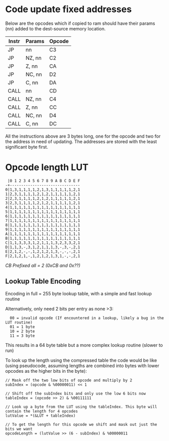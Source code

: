 Code update fixed addresses
===========================

Below are the opcodes which if copied to ram should have their params (nn) added to the dest-source memory location.

| Instr   | Params   | Opcode |
| ------- | -------- | ------ |
| JP      | nn       | C3     |
| JP      | NZ, nn   | C2     |
| JP      | Z, nn    | CA     |
| JP      | NC, nn   | D2     |
| JP      | C, nn    | DA     |
| CALL    | nn       | CD     |
| CALL    | NZ, nn   | C4     |
| CALL    | Z, nn    | CC     |
| CALL    | NC, nn   | D4     |
| CALL    | C, nn    | DC     |

All the instructions above are 3 bytes long, one for the opcode and two for the address in need of updating. The addresses are stored with the least significant byte first.

Opcode length LUT
=================

```
 |0 1 2 3 4 5 6 7 8 9 A B C D E F
-+-------------------------------
0|1,3,1,1,1,1,2,1,3,1,1,1,1,1,2,1
1|2,3,1,1,1,1,2,1,2,1,1,1,1,1,2,1
2|2,3,1,1,1,1,2,1,2,1,1,1,1,1,2,1
3|2,3,1,1,1,1,2,1,2,1,1,1,1,1,2,1
4|1,1,1,1,1,1,1,1,1,1,1,1,1,1,1,1
5|1,1,1,1,1,1,1,1,1,1,1,1,1,1,1,1
6|1,1,1,1,1,1,1,1,1,1,1,1,1,1,1,1
7|1,1,1,1,1,1,1,1,1,1,1,1,1,1,1,1
8|1,1,1,1,1,1,1,1,1,1,1,1,1,1,1,1
9|1,1,1,1,1,1,1,1,1,1,1,1,1,1,1,1
A|1,1,1,1,1,1,1,1,1,1,1,1,1,1,1,1
B|1,1,1,1,1,1,1,1,1,1,1,1,1,1,1,1
C|1,1,3,3,3,1,2,1,1,1,3,2,3,3,2,1
D|1,1,3,-,3,1,2,1,1,1,3,-,3,-,2,1
E|2,1,2,-,-,1,2,1,2,1,3,-,-,-,2,1
F|2,1,2,1,-,1,2,1,2,1,3,1,-,-,2,1
```

*CB Prefixed all = 2 (0xCB and 0x??)*


Lookup Table Encoding
---------------------

Encoding in full = 255 byte lookup table, with a simple and fast lookup routine

Alternatively, only need 2 bits per entry as none >3:
```
  00 = invalid opcode (If encountered in a lookup, likely a bug in the LUT routine)
  01 = 1 byte
  10 = 2 byte
  11 = 3 byte
```

This results in a 64 byte table but a more complex lookup routine (slower to run)

To look up the length using the compressed table the code would be like (using pseudocode, assuming lengths are combined into bytes with lower opcodes as the higher bits in the byte):
```
// Mask off the two low bits of opcode and multiply by 2
subIndex = (opcode & %00000011) << 1

// Shift off the subIndex bits and only use the low 6 bits now
tableIndex = (opcode >> 2) & %00111111

// Look up a byte from the LUT using the tableIndex. This byte will contain the length for 4 opcodes
lutValue = *(&LUT + tableIndex)

// To get the length for this opcode we shift and mask out just the bits we want
opcodeLength = (lutValue >> (6 - subIndex) & %00000011
```
